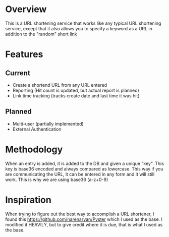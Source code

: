 # Overview
This is a URL shortening service that works like any typical URL shortening
service, except that it also allows you to specify a keyword as a URL in
addition to the "random" short link

# Features

## Current
* Create a shortend URL from any URL entered
* Reporting (Hit count is updated, but actual report is planned)
* Link time tracking (tracks create date and last time it was hit)

## Planned
* Multi-user (partially implemented)
* External Authentication

# Methodology
When an entry is added, it is added to the DB and given a unique "key".  This
key is base36 encoded and always compared as lowercase.  This way if you are
communicating the URL, it can be entered in any form and it will still work.
This is why we are using base36 (a-z+0-9)

# Inspiration
When trying to figure out the best way to accomplish a URL shortener, I found
this https://github.com/narenaryan/Pyster which I used as the base.  I modified
it HEAVILY, but to give credit where it is due, that is what I used as the base.
